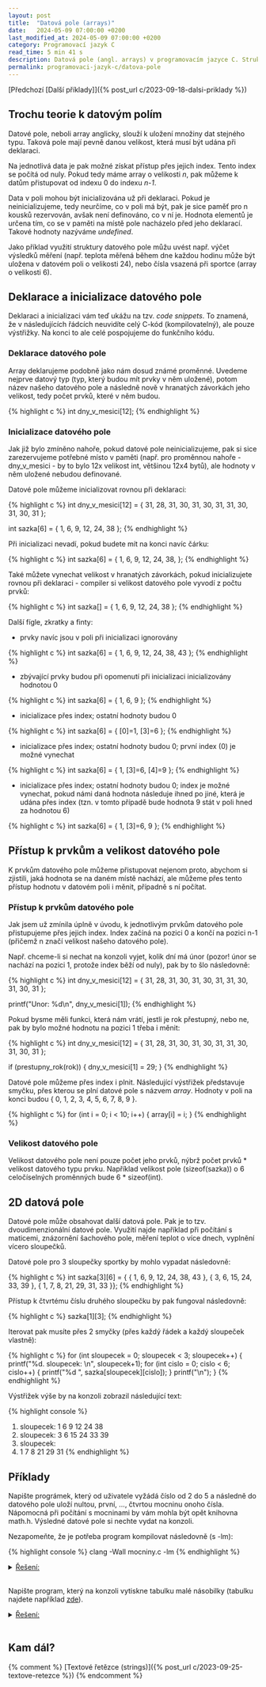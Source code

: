 ```yaml
---
layout: post
title:  "Datová pole (arrays)"
date:   2024-05-09 07:00:00 +0200
last_modified_at: 2024-05-09 07:00:00 +0200
category: Programovací jazyk C
read_time: 5 min 41 s
description: Datová pole (angl. arrays) v programovacím jazyce C. Struktury pro ukládání dat stejného typu.
permalink: programovaci-jazyk-c/datova-pole
---
```


[Předchozí [Další příklady]]({% post_url c/2023-09-18-dalsi-priklady %})

## Trochu teorie k datovým polím

Datové pole, neboli array anglicky, slouží k uložení množiny dat stejného typu. Taková pole mají pevně danou velikost, která musí být udána při deklaraci.

Na jednotlivá data je pak možné získat přístup přes jejich index. Tento index se počítá od nuly. Pokud tedy máme array o velikosti *n*, pak můžeme k datům přistupovat od indexu 0 do indexu *n-1*.

Data v poli mohou být inicializována už při deklaraci. Pokud je neinicializujeme, tedy neurčíme, co v poli má být, pak je sice paměť pro n kousků rezervován, avšak není definováno, co v ní je. Hodnota elementů je určena tím, co se v paměti na místě pole nacházelo před jeho deklarací. Takové hodnoty nazýváme *undefined*.

Jako příklad využití struktury datového pole můžu uvést např. výčet výsledků měření (např. teplota měřená během dne každou hodinu může být uložena v datovém poli o velikosti 24), nebo čísla vsazená při sportce (array o velikosti 6).

## Deklarace a inicializace datového pole

Deklaraci a inicializaci vám teď ukážu na tzv. *code snippets*. To znamená, že v následujících řádcích neuvidíte celý C-kód (kompilovatelný), ale pouze výstřižky. Na konci to ale celé pospojujeme do funkčního kódu.

### Deklarace datového pole

Array deklarujeme podobně jako nám dosud známé proměnné. Uvedeme nejprve datový typ (typ, který budou mít prvky v něm uložené), potom název našeho datového pole a následně nově v hranatých závorkách jeho velikost, tedy počet prvků, které v něm budou.

{% highlight c %}
int dny_v_mesici[12];
{% endhighlight %}

### Inicializace datového pole

Jak již bylo zmíněno nahoře, pokud datové pole neinicializujeme, pak si sice zarezervujeme potřebné místo v paměti (např. pro proměnnou nahoře - dny_v_mesici - by to bylo 12x velikost int, většinou 12x4 bytů), ale hodnoty v něm uložené nebudou definované.

Datové pole můžeme inicializovat rovnou při deklaraci:

{% highlight c %}
int dny_v_mesici[12] = { 31, 28, 31, 30, 31, 30, 31, 31, 30, 31, 30, 31 };

int sazka[6] = { 1, 6, 9, 12, 24, 38 };
{% endhighlight %}

Při inicializaci nevadí, pokud budete mít na konci navíc čárku:

{% highlight c %}
int sazka[6] = { 1, 6, 9, 12, 24, 38, };
{% endhighlight %}

Také můžete vynechat velikost v hranatých závorkách, pokud inicializujete rovnou při deklaraci - compiler si velikost datového pole vyvodí z počtu prvků:

{% highlight c %}
int sazka[] = { 1, 6, 9, 12, 24, 38 };
{% endhighlight %}

Další fígle, zkratky a finty:

- prvky navíc jsou v poli při inicializaci ignorovány

{% highlight c %}
int sazka[6] = { 1, 6, 9, 12, 24, 38, 43 };
{% endhighlight %}

- zbývající prvky budou při opomenutí při inicializaci inicializovány hodnotou 0

{% highlight c %}
int sazka[6] = { 1, 6, 9 };
{% endhighlight %}

- inicializace přes index; ostatní hodnoty budou 0

{% highlight c %}
int sazka[6] = { [0]=1, [3]=6 };
{% endhighlight %}

- inicializace přes index; ostatní hodnoty budou 0; první index (0) je možné vynechat

{% highlight c %}
int sazka[6] = { 1, [3]=6, [4]=9 };
{% endhighlight %}

- inicializace přes index; ostatní hodnoty budou 0; index je možné vynechat, pokud námi daná hodnota následuje ihned po jiné, která je udána přes index (tzn. v tomto případě bude hodnota 9 stát v poli hned za hodnotou 6)

{% highlight c %}
int sazka[6] = { 1, [3]=6, 9 };
{% endhighlight %}

## Přístup k prvkům a velikost datového pole

K prvkům datového pole můžeme přistupovat nejenom proto, abychom si zjistili, jaká hodnota se na daném místě nachází, ale můžeme přes tento přístup hodnotu v datovém poli i měnit, případně s ní počítat.

### Přístup k prvkům datového pole

Jak jsem už zmínila úplně v úvodu, k jednotlivým prvkům datového pole přistupujeme přes jejich index. Index začíná na pozici 0 a končí na pozici n-1 (přičemž n značí velikost našeho datového pole).

Např. chceme-li si nechat na konzoli vyjet, kolik dní má únor (pozor! únor se nachází na pozici 1, protože index běží od nuly), pak by to šlo následovně:

{% highlight c %}
int dny_v_mesici[12] = { 31, 28, 31, 30, 31, 30, 31, 31, 30, 31, 30, 31 };

printf("Unor: %d\n", dny_v_mesici[1]);
{% endhighlight %}

Pokud bysme měli funkci, která nám vrátí, jestli je rok přestupný, nebo ne, pak by bylo možné hodnotu na pozici 1 třeba i měnit:

{% highlight c %}
int dny_v_mesici[12] = { 31, 28, 31, 30, 31, 30, 31, 31, 30, 31, 30, 31 };

if (prestupny_rok(rok))
{
    dny_v_mesici[1] = 29;
}
{% endhighlight %}

Datové pole můžeme přes index i plnit. Následující výstřižek představuje smyčku, přes kterou se plní datové pole s názvem *array*. Hodnoty v poli na konci budou { 0, 1, 2, 3, 4, 5, 6, 7, 8, 9 }.

{% highlight c %}
for (int i = 0; i < 10; i++)
{
    array[i] = i;
}
{% endhighlight %}

### Velikost datového pole

Velikost datového pole není pouze počet jeho prvků, nýbrž počet prvků * velikost datového typu prvku. Například velikost pole (sizeof(sazka)) o 6 celočíselných proměnných bude 6 * sizeof(int).

## 2D datová pole

Datové pole může obsahovat další datová pole. Pak je to tzv. dvoudimenzionální datové pole. Využití najde například při počítání s maticemi, znázornění šachového pole, měření teplot o více dnech, vyplnění vícero sloupečků.

Datové pole pro 3 sloupečky sportky by mohlo vypadat následovně:

{% highlight c %}
int sazka[3][6] = { { 1, 6, 9, 12, 24, 38, 43 }, 
    { 3, 6, 15, 24, 33, 39 },
    { 1, 7, 8, 21, 29, 31, 33 }};
{% endhighlight %}

Přístup k čtvrtému číslu druhého sloupečku by pak fungoval následovně:

{% highlight c %}
sazka[1][3];
{% endhighlight %}

Iterovat pak musíte přes 2 smyčky (přes každý řádek a každý sloupeček vlastně):

{% highlight c %}
for (int sloupecek = 0; sloupecek < 3; sloupecek++)
{
    printf("%d. sloupecek: \n", sloupecek+1);
    for (int cislo = 0; cislo < 6; cislo++)
    {
        printf("%d ", sazka[sloupecek][cislo]);
    }
    printf("\n");
}
{% endhighlight %}

Výstřižek výše by na konzoli zobrazil následující text:

{% highlight console %}
1. sloupecek:
1 6 9 12 24 38
2. sloupecek:
3 6 15 24 33 39
3. sloupecek:
4. 1 7 8 21 29 31
{% endhighlight %}

## Příklady

Napište prográmek, který od uživatele vyžádá číslo od 2 do 5 a následně do datového pole uloží nultou, první, ..., čtvrtou mocninu onoho čísla. Nápomocná při počítání s mocninami by vám mohla být opět knihovna math.h. Výsledné datové pole si nechte vydat na konzoli.

Nezapomeňte, že je potřeba program kompilovat následovně (s -lm):

{% highlight console %}
clang -Wall mocniny.c -lm
{% endhighlight %}

  <details>
    <summary><u>Řešení:</u></summary>
    <br />
{% highlight c %}
#include <stdio.h>
#include <math.h>

int main(void)
{
    int cislo;
    printf("Zvol si cislo od 2 do 5: ");
    scanf("%d", &cislo);

    int mocniny[5];

    for (int i = 0; i < 5; i++)
    {
        mocniny[i] = pow(cislo, i);
    }

    for (int i = 0; i < 5; i++)
    {
        printf("%d. mocnina cisla %d je %d\n", i, cislo, mocniny[i]);
    }

    return 0;
} {% endhighlight %}

<a href="https://github.com/wild-karoline/C/blob/main/10-datova-pole/mocniny.c" target="_blank">(Odkaz na GitHub)</a>
<br /><br />
  </details>
<br />

Napište program, který na konzoli vytiskne tabulku malé násobilky (tabulku najdete například [zde](https://www.matematika.cz/tabulka-mala-nasobilka/)).

 <details>
    <summary><u>Řešení:</u></summary>
    <br />

V zadání už máme klíčové slovo *tabulka*, které by nám mělo napovědět, že budeme potřebovat 2D datové pole. Toto datové pole pak bude mít velikost 10 x 10 prvků.
<br /><br />

Pro zaplnění i vytisknutí budeme potřebovat 2 smyčky (v sobě).
<br /><br />

Aby byla čísla hezky zarovnaná, použila jsem format specifier <em>%2d</em>.
<br /><br />

{% highlight c %}
#include <stdio.h>

int main(void)
{
    int nasobilka[10][10];

    for (int radek = 0; radek < 10; radek++)
    {
        for (int sloupecek = 0; sloupecek < 10; sloupecek++)
        {
            nasobilka[radek][sloupecek] = (radek + 1) * (sloupecek + 1);
        }
    }

    for (int radek = 0; radek < 10; radek++)
    {
        for (int sloupecek = 0; sloupecek < 10; sloupecek++)
        {
            printf("%2d ", nasobilka[radek][sloupecek]);
        }
        printf("\n");
    }

    return 0;
} {% endhighlight %}

<a href="https://github.com/wild-karoline/C/blob/main/10-datova-pole/mala-nasobilka.c" target="_blank">(Odkaz na GitHub)</a>
<br /><br />
  </details>
<br />

## Kam dál?

{% comment %} [Textové řetězce (strings)]({% post_url c/2023-09-25-textove-retezce %}) {% endcomment %}

